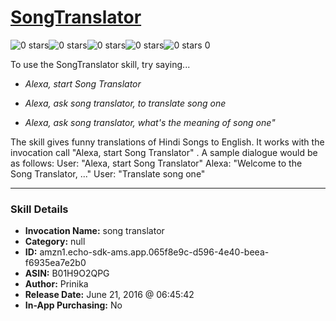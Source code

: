 # [SongTranslator](http://alexa.amazon.com/#skills/amzn1.echo-sdk-ams.app.065f8e9c-d596-4e40-beea-f6935ea7e2b0)
![0 stars](../../images/ic_star_border_black_18dp_1x.png)![0 stars](../../images/ic_star_border_black_18dp_1x.png)![0 stars](../../images/ic_star_border_black_18dp_1x.png)![0 stars](../../images/ic_star_border_black_18dp_1x.png)![0 stars](../../images/ic_star_border_black_18dp_1x.png) 0

To use the SongTranslator skill, try saying...

* *Alexa, start Song Translator*

* *Alexa, ask song translator, to translate song one*

* *Alexa, ask song translator, what's the meaning of song one"*

The skill gives funny translations of Hindi Songs to English. It works with the invocation call "Alexa, start Song Translator" . 
A sample dialogue would be as follows: 
User: "Alexa, start Song Translator"
Alexa: "Welcome to the Song Translator, ..."
User: "Translate song one"

***

### Skill Details

* **Invocation Name:** song translator
* **Category:** null
* **ID:** amzn1.echo-sdk-ams.app.065f8e9c-d596-4e40-beea-f6935ea7e2b0
* **ASIN:** B01H9O2QPG
* **Author:** Prinika
* **Release Date:** June 21, 2016 @ 06:45:42
* **In-App Purchasing:** No

